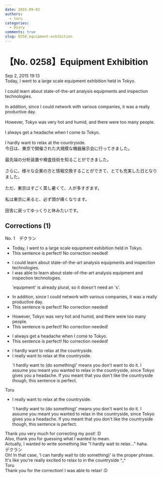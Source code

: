 ```yaml
---
date: 2015-09-02
authors:
  - toru
categories:
  - Diary
comments: true
slug: 0258_equipment-exhibition
---
```


# 【No. 0258】Equipment Exhibition
<div class="date">Sep 2, 2015 19:13</div>
<div id="post"><div id="body_show_ori">
Today, I went to a large scale equipment exhibition held in Tokyo.<br/><br/>I could learn about state-of-the-art analysis equipments and inspection technologies.<br/><br/>In addition, since I could network with various companies, it was a really productive day.<br/><br/>However, Tokyo was very hot and humid, and there were too many people.<br/><br/>I always get a headache when I come to Tokyo.<br/><br/>I hardly want to relax at the countryside.
</div></div>

<!-- more -->

<div id="post_ja"><div id="body_show_mo">
今日は、東京で開催された大規模な機器展示会に行ってきました。<br/><br/>最先端の分析装置や検査技術を知ることができました。<br/><br/>さらに、様々な企業の方と情報交換することができて、とても充実した日となりました。<br/><br/>ただ、東京はすごく蒸し暑くて、人が多すぎます。<br/><br/>私は東京に来ると、必ず頭が痛くなります。<br/><br/>田舎に戻ってゆっくりと休みたいです。
</div></div>

## Corrections (1)
<div id="block"><div class="first_name"> No. 1　<span class="just_name">デクラン</span></div><div id="block2">
<ul class="correction_field">
<li class="incorrect">Today, I went to a large scale equipment exhibition held in Tokyo.</li>
<li class="corrected perfect">This sentence is perfect! No correction needed!</li>
</ul>
<ul class="correction_field">
<li class="incorrect">I could learn about state-of-the-art analysis equipments and inspection technologies.</li>
<li class="corrected correct">
I <span class="f_red">was able to</span> learn about state-of-the-art analysis <span class="f_red">equipment</span> and inspection technologies.
<p class="correction_comment">'equipment' is already plural, so it doesn't need an 's'.</p>
</li>
</ul>
<ul class="correction_field">
<li class="incorrect">In addition, since I could network with various companies, it was a really productive day.</li>
<li class="corrected perfect">This sentence is perfect! No correction needed!</li>
</ul>
<ul class="correction_field">
<li class="incorrect">However, Tokyo was very hot and humid, and there were too many people.</li>
<li class="corrected perfect">This sentence is perfect! No correction needed!</li>
</ul>
<ul class="correction_field">
<li class="incorrect">I always get a headache when I come to Tokyo.</li>
<li class="corrected perfect">This sentence is perfect! No correction needed!</li>
</ul>
<ul class="correction_field">
<li class="incorrect">I hardly want to relax at the countryside.</li>
<li class="corrected correct">
I <span class="f_red">really</span> want to relax at the countryside.
<p class="correction_comment">'I hardly want to (do something)' means you don't want to do it. I assume you meant you wanted to relax in the countryside, since Tokyo gives you a headache. If you meant that you don't like the countryside though, this sentence is perfect.</p>
</li>
</ul>
</div><div class="name"><span class="just_name">Toru</span><br><div class="quote_field"><ul class="correction_field">
<li class="corrected correct">
I <span class="f_red">really</span> want to relax at the countryside.
<p class="correction_comment">
'I hardly want to (do something)' means you don't want to do it. I assume you meant you wanted to relax in the countryside, since Tokyo gives you a headache. If you meant that you don't like the countryside though, this sentence is perfect.
</p>
</li>
</ul></div>
Thank you very much for correcting my post! :D<br/>Also, thank you for guessing what I wanted to mean.<br/>Actually, I wanted to write something like "I hardly wait to relax..." haha.
</div>
<div class="name"><span class="just_name">デクラン</span><br>
Oh! In that case, 'I can hardly wait to (do something)' is the proper phrase. It's like you're really excited to relax to in the countryside ^_^
</div>
<div class="name"><span class="just_name">Toru</span><br>
Thank you for the correction! I was able to relax! :D
</div>
</div>
